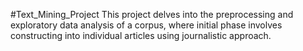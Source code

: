 #Text_Mining_Project
This project delves into the preprocessing and exploratory data analysis of a corpus, where initial phase involves constructing into individual articles using journalistic approach.
